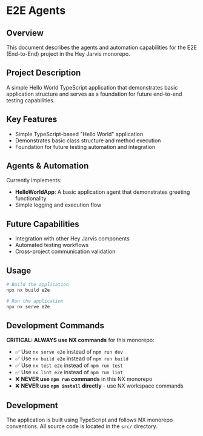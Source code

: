 # E2E Agents

## Overview
This document describes the agents and automation capabilities for the E2E (End-to-End) project in the Hey Jarvis monorepo.

## Project Description
A simple Hello World TypeScript application that demonstrates basic application structure and serves as a foundation for future end-to-end testing capabilities.

## Key Features
- Simple TypeScript-based "Hello World" application
- Demonstrates basic class structure and method execution
- Foundation for future testing automation and integration

## Agents & Automation
Currently implements:
- **HelloWorldApp**: A basic application agent that demonstrates greeting functionality
- Simple logging and execution flow

## Future Capabilities
- Integration with other Hey Jarvis components
- Automated testing workflows
- Cross-project communication validation

## Usage
```bash
# Build the application
npx nx build e2e

# Run the application
npx nx serve e2e
```

## Development Commands
**CRITICAL: ALWAYS use NX commands** for this monorepo:
- ✅ Use `nx serve e2e` instead of `npm run dev`
- ✅ Use `nx build e2e` instead of `npm run build`
- ✅ Use `nx test e2e` instead of `npm run test`
- ✅ Use `nx lint e2e` instead of `npm run lint`
- ❌ **NEVER use `npm run` commands** in this NX monorepo
- ❌ **NEVER use `npm install` directly** - use NX workspace commands

## Development
The application is built using TypeScript and follows NX monorepo conventions. All source code is located in the `src/` directory.